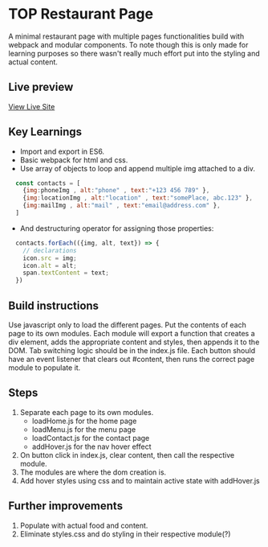 # TOP Restaurant Page 
A minimal restaurant page with multiple pages functionalities build with webpack and modular components.
To note though this is only made for learning purposes so there wasn't really much effort put into the styling and actual content.

## Live preview
[View Live Site](https://lm2u.github.io/odin-restaurant)

## Key Learnings
- Import and export in ES6.
- Basic webpack for html and css.
- Use array of objects to loop and append multiple img attached to a div.
```js
  const contacts = [
    {img:phoneImg , alt:"phone" , text:"+123 456 789" },
    {img:locationImg , alt:"location" , text:"somePlace, abc.123" },
    {img:mailImg , alt:"mail" , text:"email@address.com" },
  ]
```
- And destructuring operator for assigning those properties:
```js
  contacts.forEach(({img, alt, text}) => {
    // declarations
    icon.src = img;
    icon.alt = alt;
    span.textContent = text;
  })
```

## Build instructions

Use javascript only to load the different pages.
Put the contents of each page to its own modules.
Each module will export a function that creates a div element, adds the appropriate content and styles, then appends it to the DOM.
Tab switching logic should be in the index.js file.
Each button should have an event listener that clears out #content, then runs the correct page module to populate it.

## Steps
1. Separate each page to its own modules.
    - loadHome.js for the home page
    - loadMenu.js for the menu page
    - loadContact.js for the contact page
    - addHover.js for the nav hover effect
2. On button click in index.js, clear content, then call the respective module.
3. The modules are where the dom creation is.
4. Add hover styles using css and to maintain active state with addHover.js

## Further improvements
1. Populate with actual food and content.
2. Eliminate styles.css and do styling in their respective module(?)
